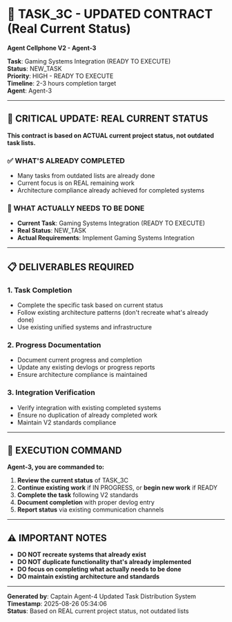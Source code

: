 # 🎯 TASK_3C - UPDATED CONTRACT (Real Current Status)
**Agent Cellphone V2 - Agent-3**

**Task**: Gaming Systems Integration (READY TO EXECUTE)  
**Status**: NEW_TASK  
**Priority**: HIGH - READY TO EXECUTE  
**Timeline**: 2-3 hours completion target  
**Agent**: Agent-3

---

## 🚨 **CRITICAL UPDATE: REAL CURRENT STATUS**

**This contract is based on ACTUAL current project status, not outdated task lists.**

### **✅ WHAT'S ALREADY COMPLETED**
- Many tasks from outdated lists are already done
- Current focus is on REAL remaining work
- Architecture compliance already achieved for completed systems

### **🎯 WHAT ACTUALLY NEEDS TO BE DONE**
- **Current Task**: Gaming Systems Integration (READY TO EXECUTE)
- **Real Status**: NEW_TASK
- **Actual Requirements**: Implement Gaming Systems Integration

---

## 📋 **DELIVERABLES REQUIRED**

### **1. Task Completion**
- Complete the specific task based on current status
- Follow existing architecture patterns (don't recreate what's already done)
- Use existing unified systems and infrastructure

### **2. Progress Documentation**
- Document current progress and completion
- Update any existing devlogs or progress reports
- Ensure architecture compliance is maintained

### **3. Integration Verification**
- Verify integration with existing completed systems
- Ensure no duplication of already completed work
- Maintain V2 standards compliance

---

## 🚀 **EXECUTION COMMAND**

**Agent-3, you are commanded to:**

1. **Review the current status** of TASK_3C
2. **Continue existing work** if IN PROGRESS, or **begin new work** if READY
3. **Complete the task** following V2 standards
4. **Document completion** with proper devlog entry
5. **Report status** via existing communication channels

---

## ⚠️ **IMPORTANT NOTES**

- **DO NOT recreate systems that already exist**
- **DO NOT duplicate functionality that's already implemented**
- **DO focus on completing what actually needs to be done**
- **DO maintain existing architecture and standards**

---

**Generated by**: Captain Agent-4 Updated Task Distribution System  
**Timestamp**: 2025-08-26 05:34:06  
**Status**: Based on REAL current project status, not outdated lists
